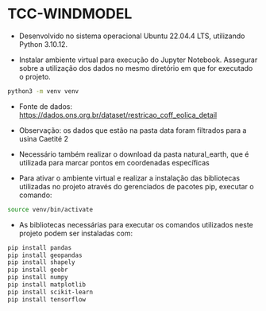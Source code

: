 # TCC-WINDMODEL

- Desenvolvido no sistema operacional Ubuntu 22.04.4 LTS, utilizando Python 3.10.12.

- Instalar ambiente virtual para execução do Jupyter Notebook. Assegurar sobre a utilização dos dados no mesmo diretório em que for executado o projeto.

```bash
python3 -m venv venv
```

- Fonte de dados: https://dados.ons.org.br/dataset/restricao_coff_eolica_detail
- Observação: os dados que estão na pasta data foram filtrados para a usina Caetité 2
- Necessário também realizar o download da pasta natural_earth, que é utilizada para marcar pontos em coordenadas específicas

- Para ativar o ambiente virtual e realizar a instalação das bibliotecas utilizadas no projeto através do gerenciados de pacotes pip, executar o comando:

```bash
source venv/bin/activate
```

- As bibliotecas necessárias para executar os comandos utilizados neste projeto podem ser instaladas com:

```bash
pip install pandas
pip install geopandas
pip install shapely
pip install geobr
pip install numpy
pip install matplotlib
pip install scikit-learn
pip install tensorflow
```
